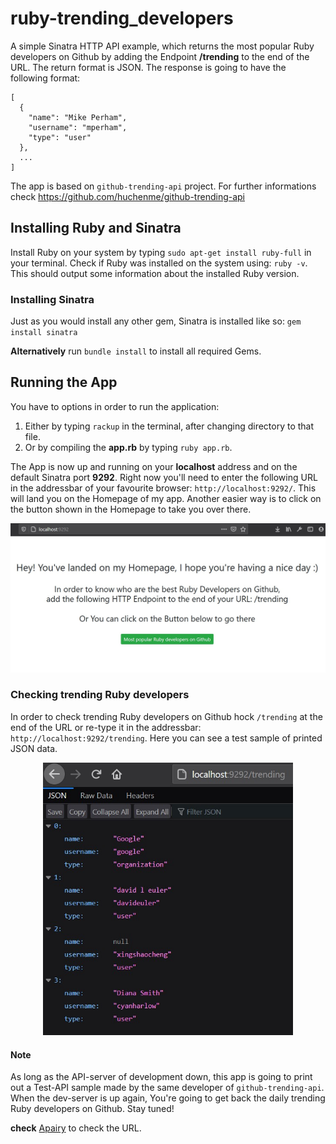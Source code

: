 # ruby-trending_developers

A simple Sinatra HTTP API example, which returns the most popular Ruby developers on Github by adding the Endpoint **/trending** to the end of the URL.
The return format is JSON.
The response is going to have the following format:
```
[
  {
    "name": "Mike Perham",
    "username": "mperham",
    "type": "user"
  },
  ...
]
```
The app is based on `github-trending-api` project. For further informations check https://github.com/huchenme/github-trending-api


## Installing Ruby and Sinatra

Install Ruby on your system by typing `sudo apt-get install ruby-full` in your terminal.
Check if Ruby was installed on the system using: `ruby -v`.
This should output some information about the installed Ruby version.

### Installing Sinatra

Just as you would install any other gem, Sinatra is installed like so:
`gem install sinatra`

**Alternatively** run `bundle install` to install all required Gems.

## Running the App
You have to options in order to run the application:
1. Either by typing `rackup` in the terminal, after changing directory to that file.
2. Or by compiling the **app.rb** by typing `ruby app.rb`.


The App is now up and running on your **localhost** address and on the default Sinatra port **9292**.
Right now you'll need to enter the following URL in the addressbar of your favourite browser: `http://localhost:9292/`. This will land you on the Homepage of my app.
Another easier way is to click on the button shown in the Homepage to take you over there.

<div align="center">
  <img src="img/homepage.jpg" alt="homepage image" width="600"/>
  <br>
</div>

### Checking trending Ruby developers
In order to check trending Ruby developers on Github hock `/trending` at the end of the URL or re-type it in the addressbar: `http://localhost:9292/trending`.
Here you can see a test sample of printed JSON data.

<div align="center">
  <img src="img/trending.jpg" alt="trending image" width="400"/>
  <br>
</div>

#### Note
As long as the API-server of development down, this app is going to print out a Test-API sample made by the same developer of `github-trending-api`.
When the dev-server is up again, You're going to get back the daily trending Ruby developers on Github. Stay tuned!

**check** [Apairy](https://githubtrendingapi.docs.apiary.io/#reference/0/developers/list-trending-developers?console=1) to check the URL.
